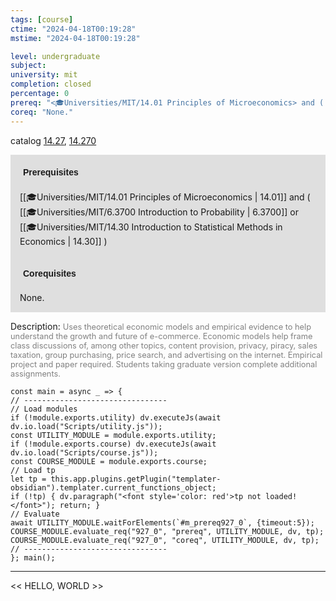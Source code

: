 ```yaml
---
tags: [course]
ctime: "2024-04-18T00:19:28"
mstime: "2024-04-18T00:19:28"

level: undergraduate
subject: 
university: mit
completion: closed
percentage: 0
prereq: "<🎓Universities/MIT/14.01 Principles of Microeconomics> and ( <🎓Universities/MIT/6.3700 Introduction to Probability> or <🎓Universities/MIT/14.30 Introduction to Statistical Methods in Economics> )"
coreq: "None."
---
```


catalog [14.27](http://student.mit.edu/catalog/m14a.html#14.27), [14.270](http://student.mit.edu/catalog/m14a.html#14.270)

<span style="display: block; padding: 15px; background-color: rgb(100, 100, 100, 0.2);"><font id="m_prereq927_0" style="display: block; font-family: Arial, sans-serif; font-weight: bold; padding: 5px">Prerequisites</font><br><span id="prereq927_0">[[🎓Universities/MIT/14.01 Principles of Microeconomics | 14.01]] and ( [[🎓Universities/MIT/6.3700 Introduction to Probability | 6.3700]] or [[🎓Universities/MIT/14.30 Introduction to Statistical Methods in Economics | 14.30]] )</span></span>
<span style="display: block; padding: 15px; background-color: rgb(100, 100, 100, 0.2);"><font id="m_coreq927_0" style="display: block; font-family: Arial, sans-serif; font-weight: bold; padding: 5px">Corequisites</font><br><span id="coreq927_0">None.</span></span>

<font style="">Description:</font>
<font style="color: grey; font-size: 0.8rem;">Uses theoretical economic models and empirical evidence to help understand the growth and future of e-commerce. Economic models help frame class discussions of, among other topics, content provision, privacy, piracy, sales taxation, group purchasing, price search, and advertising on the internet. Empirical project and paper required. Students taking graduate version complete additional assignments.</font>

```dataviewjs
const main = async _ => {
// --------------------------------
// Load modules
if (!module.exports.utility) dv.executeJs(await dv.io.load("Scripts/utility.js"));
const UTILITY_MODULE = module.exports.utility;
if (!module.exports.course) dv.executeJs(await dv.io.load("Scripts/course.js"));
const COURSE_MODULE = module.exports.course;
// Load tp
let tp = this.app.plugins.getPlugin("templater-obsidian").templater.current_functions_object;
if (!tp) { dv.paragraph("<font style='color: red'>tp not loaded!</font>"); return; }
// Evaluate
await UTILITY_MODULE.waitForElements(`#m_prereq927_0`, {timeout:5});
COURSE_MODULE.evaluate_req("927_0", "prereq", UTILITY_MODULE, dv, tp);
COURSE_MODULE.evaluate_req("927_0", "coreq", UTILITY_MODULE, dv, tp);
// --------------------------------
}; main();
```

---

<< HELLO, WORLD >>
